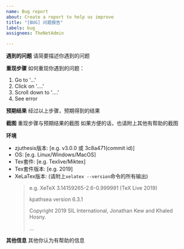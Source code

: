 ```yaml
---
name: Bug report
about: Create a report to help us improve
title: "[BUG] 问题报告"
labels: bug
assignees: TheNetAdmin

---
```


**遇到的问题**
请简要描述你遇到的问题

**重现步骤**
如何重现你遇到的问题：

1. Go to '...'
2. Click on '....'
3. Scroll down to '....'
4. See error

**预期结果**
经过以上步骤，预期得到的结果

**截图**
重现步骤与预期结果的截图
如果方便的话，也请附上其他有帮助的截图

**环境**
 - zjuthesis版本: [e.g. v3.0.0 或 3c8a471(commit id)]
 - OS: [e.g. Linux/Windows/MacOS]
 - Tex套件: [e.g. Texlive/Miktex]
 - Tex套件版本: [e.g. 2019]
 - XeLaTex版本: (请附上`xelatex --version`命令的所有输出)
   > e.g.
   > XeTeX 3.14159265-2.6-0.999991 (TeX Live 2019)
   >
   > kpathsea version 6.3.1
   >
   > Copyright 2019 SIL International, Jonathan Kew and Khaled Hosny.
   >
   > ...

**其他信息**
其他你认为有帮助的信息
